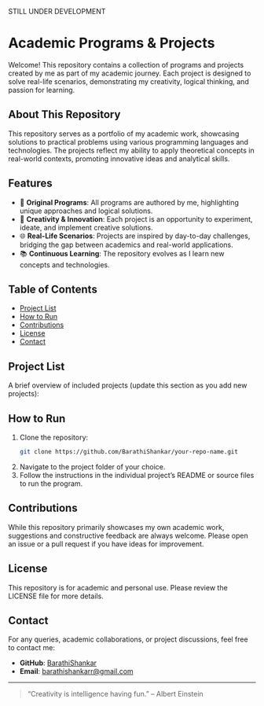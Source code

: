 STILL UNDER DEVELOPMENT
# Academic Programs & Projects

Welcome! This repository contains a collection of programs and projects created by me as part of my academic journey. Each project is designed to solve real-life scenarios, demonstrating my creativity, logical thinking, and passion for learning.

## About This Repository

This repository serves as a portfolio of my academic work, showcasing solutions to practical problems using various programming languages and technologies. The projects reflect my ability to apply theoretical concepts in real-world contexts, promoting innovative ideas and analytical skills.

## Features

- 🚀 **Original Programs**: All programs are authored by me, highlighting unique approaches and logical solutions.
- 🧠 **Creativity & Innovation**: Each project is an opportunity to experiment, ideate, and implement creative solutions.
- 🌐 **Real-Life Scenarios**: Projects are inspired by day-to-day challenges, bridging the gap between academics and real-world applications.
- 📚 **Continuous Learning**: The repository evolves as I learn new concepts and technologies.

## Table of Contents

- [Project List](#project-list)
- [How to Run](#how-to-run)
- [Contributions](#contributions)
- [License](#license)
- [Contact](#contact)

## Project List

A brief overview of included projects (update this section as you add new projects):

<!-- | Project Name      | Description                                 | Language/Tech    |
|-------------------|---------------------------------------------|------------------|
| [Project1](./project1) | Example: Student Grade Calculator           | Python           |
| [Project2](./project2) | Example: Library Management System          | Java             |
| [Project3](./project3) | Example: Real-time Weather Dashboard        | JavaScript       |
| ...               | ...                                         | ...              |
-->
## How to Run

1. Clone the repository:
   ```bash
   git clone https://github.com/BarathiShankar/your-repo-name.git
   ```
2. Navigate to the project folder of your choice.
3. Follow the instructions in the individual project’s README or source files to run the program.

## Contributions

While this repository primarily showcases my own academic work, suggestions and constructive feedback are always welcome. Please open an issue or a pull request if you have ideas for improvement.

## License

This repository is for academic and personal use. Please review the LICENSE file for more details.

## Contact

For any queries, academic collaborations, or project discussions, feel free to contact me:

- **GitHub**: [BarathiShankar](https://github.com/BarathiShankar)
- **Email**: barathishankarr@gmail.com

---

> “Creativity is intelligence having fun.” – Albert Einstein

